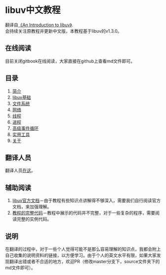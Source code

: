 # libuv中文教程
翻译自[《An Introduction to libuv》](https://github.com/nikhilm/uvbook).  
会持续关注原教程并更新中文版，本教程基于libuv的v1.3.0。  

## 在线阅读
目前关闭gitbook在线阅读，大家直接在github上查看md文件即可。

## 目录
1. [简介](./source/introduction.md)
2. [libuv基础](./source/basics_of_libuv.md)
3. [文件系统](./source/filesystem.md)
4. [网络](./source/networking.md)
5. [线程](./source/threads.md)
6. [进程](./source/processes.md)
7. [高级事件循环](./source/advanced-event-loops.md)
8. [实用工具](./source/utilities.md)
9. [关于](./source/about.md)

## 翻译人员
翻译人员[在这](https://github.com/luohaha/Chinese-uvbook/graphs/contributors)。

## 辅助阅读
1. [libuv官方文档](http://docs.libuv.org/en/v1.x/)－由于教程有些知识点讲解得不够深入，需要我们自行阅读官方文档，来加强理解。  
2. [教程的完整代码](https://github.com/nikhilm/uvbook/tree/master/code)－教程中展示的代码并不完整，对于一些复杂的程序，需要阅读完整的实例代码。  

## 说明
在翻译的过程中，对于一些个人觉得可能不是那么容易理解的知识点，我都会附上自己收集的说明资料的链接，以方便学习。由于个人的英文水平有限，如果大家发现翻译出错或者不合适的地方，欢迎PR（修改master分支下，source文件夹下的md文件即可）。

